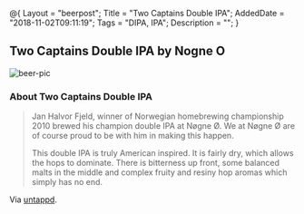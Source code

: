 @{
    Layout = "beerpost";
    Title = "Two Captains Double IPA";
    AddedDate = "2018-11-02T09:11:19";
    Tags = "DIPA, IPA";
    Description = "";
}

## Two Captains Double IPA by Nogne O

![beer-pic]

### About Two Captains Double IPA

> Jan Halvor Fjeld, winner of Norwegian homebrewing championship 2010 brewed his champion double IPA at Nøgne Ø. We at Nøgne Ø are of course proud to be with him in making this happen.
>
> This double IPA is truly American inspired. It is fairly dry, which allows the hops to dominate. There is bitterness up front, some balanced malts in the middle and complex fruity and resiny hop aromas which simply has no end.


Via [untappd][untappd-url].

[untappd-url]: <https://untappd.com/b/nogne-o-two-captains-double-ipa/32370>
[beer-pic]: https://jasonpowley.com/assets/img/2018-11-02-two-captains-double-ipa.jpeg "Two Captains Double IPA by Nogne O"

